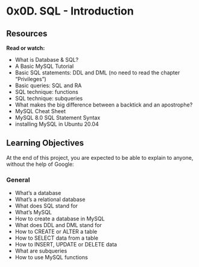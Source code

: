 # 0x0D. SQL - Introduction

## Resources
**Read or watch:**

* What is Database & SQL?
* A Basic MySQL Tutorial
* Basic SQL statements: DDL and DML (no need to read the chapter “Privileges”)
* Basic queries: SQL and RA
* SQL technique: functions
* SQL technique: subqueries
* What makes the big difference between a backtick and an apostrophe?
* MySQL Cheat Sheet
* MySQL 8.0 SQL Statement Syntax
* installing MySQL in Ubuntu 20.04

## Learning Objectives
At the end of this project, you are expected to be able to explain to anyone, without the help of Google:

### General
* What’s a database
* What’s a relational database
* What does SQL stand for
* What’s MySQL
* How to create a database in MySQL
* What does DDL and DML stand for
* How to CREATE or ALTER a table
* How to SELECT data from a table
* How to INSERT, UPDATE or DELETE data
* What are subqueries
* How to use MySQL functions
